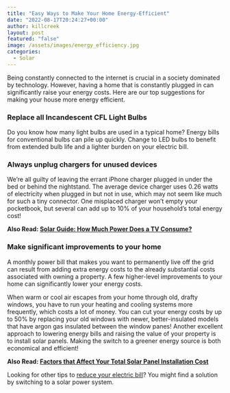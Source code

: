 ```yaml
---
title: "Easy Ways to Make Your Home Energy-Efficient"
date: "2022-08-17T20:24:27+00:00"
author: killcreek
layout: post
featured: "false"
image: /assets/images/energy_efficiency.jpg
categories:
  - Solar
---
```


Being constantly connected to the internet is crucial in a society dominated by technology. However, having a home that is constantly plugged in can significantly raise your energy costs. Here are our top suggestions for making your house more energy efficient.

### **Replace all Incandescent CFL Light Bulbs**

Do you know how many light bulbs are used in a typical home? Energy bills for conventional bulbs can pile up quickly. Change to LED bulbs to benefit from extended bulb life and a lighter burden on your electric bill.

### **Always unplug chargers for unused devices**

We’re all guilty of leaving the errant iPhone charger plugged in under the bed or behind the nightstand. The average device charger uses 0.26 watts of electricity when plugged in but not in use, which may not seem like much for such a tiny connector. One misplaced charger won’t empty your pocketbook, but several can add up to 10% of your household’s total energy cost!

**Also Read: [Solar Guide: How Much Power Does a TV Consume?](/solar-guide-how-much-power-does-a-tv-consume/)**

### **Make significant improvements to your home**

A monthly power bill that makes you want to permanently live off the grid can result from adding extra energy costs to the already substantial costs associated with owning a property. A few higher-level improvements to your home can significantly lower your energy costs.

When warm or cool air escapes from your home through old, drafty windows, you have to run your heating and cooling systems more frequently, which costs a lot of money. You can cut your energy costs by up to 50% by replacing your old windows with newer, better-insulated models that have argon gas insulated between the window panes! Another excellent approach to lowering energy bills and raising the value of your property is to install solar panels. Making the switch to a greener energy source is both economical and efficient!

**Also Read: [Factors that Affect Your Total Solar Panel Installation Cost](/factors-that-affect-your-total-solar-panel-installation-cost/)**

Looking for other tips to [reduce your electric bill](/ways-you-can-save-energy-during-the-winter/)? You might find a solution by switching to a solar power system.
